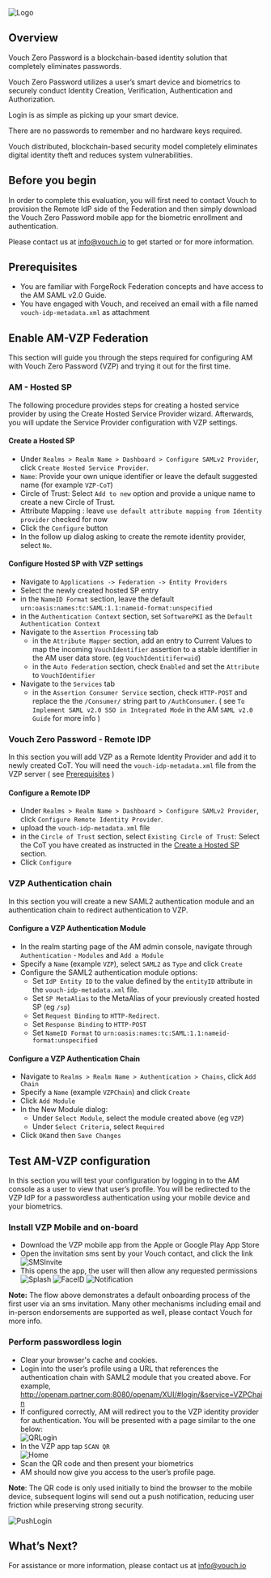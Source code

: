 
![Logo](./images/LogoVouchBlack.png)

## Overview

Vouch Zero Password is a blockchain-based identity solution that completely eliminates passwords.

Vouch Zero Password utilizes a user’s smart device and biometrics to securely conduct Identity Creation, Verification, Authentication and Authorization.

Login is as simple as picking up your smart device.

There are no passwords to remember and no hardware keys required.

Vouch distributed, blockchain-based security model completely eliminates digital identity theft and reduces system vulnerabilities.

## Before you begin

In order to complete this evaluation, you will first need to contact Vouch to provision the Remote IdP side of the Federation 
and then simply download the Vouch Zero Password mobile app for the biometric enrollment and authentication. 

Please contact us at info@vouch.io to get started or for more information.

## Prerequisites

- You are familiar with ForgeRock Federation concepts and have access to the AM SAML v2.0 Guide. 
- You have engaged with Vouch, and received an email with a file named `vouch-idp-metadata.xml` as attachment

## Enable AM-VZP Federation

This section will guide you through the steps required for configuring AM with Vouch Zero Password (VZP)
and trying it out for the first time.

### AM - Hosted SP

The following procedure provides steps for creating a hosted service provider by using the Create Hosted Service Provider wizard. 
Afterwards, you will update the Service Provider configuration with VZP settings.

#### Create a Hosted SP  

 - Under `Realms > Realm Name > Dashboard > Configure SAMLv2 Provider`, click `Create Hosted Service Provider`. 
 - `Name`: Provide your own unique identifier or leave the default suggested name (for example `VZP-CoT`)
 - Circle of Trust: Select `Add to new` option and provide a unique name to create a new Circle of Trust.
 - Attribute Mapping : leave `use default attribute mapping from Identity provider` checked for now
 - Click the `Configure` button 
 - In the follow up dialog asking to create the remote identity provider, select `No`.
 
#### Configure Hosted SP with VZP settings 

 - Navigate to `Applications -> Federation -> Entity Providers`   
 - Select the newly created hosted SP entry
 - in the `NameID Format` section, leave the default `urn:oasis:names:tc:SAML:1.1:nameid-format:unspecified`
 - in the `Authentication Context` section, set `SoftwarePKI` as the `Default Authentication Context`
 - Navigate to the `Assertion Processing` tab 
    - in the `Attribute Mapper` section, add an entry to Current Values to map the incoming `VouchIdentifier` assertion to a 
 stable identifier in the AM user data store. (eg `VouchIdentitifer=uid`) 
    - in the `Auto Federation` section, check `Enabled` and set the `Attribute` to `VouchIdentifier`
 - Navigate to the `Services` tab
    - in the `Assertion Consumer Service` section, check `HTTP-POST` and replace the the `/Consumer/` string part to `/AuthConsumer`.
 ( see `To Implement SAML v2.0 SSO in Integrated Mode` in the AM `SAML v2.0 Guide` for more info ) 

### Vouch Zero Password - Remote IDP 

In this section you will add VZP as a Remote Identity Provider and add it to newly created CoT. 
You will need the `vouch-idp-metadata.xml` file from the VZP server ( see [Prerequisites](#Prerequisites) )

#### Configure a Remote IDP

- Under `Realms > Realm Name > Dashboard > Configure SAMLv2 Provider`, click `Configure Remote Identity Provider`.
- upload the `vouch-idp-metadata.xml` file 
- in the `Circle of Trust` section, select `Existing Circle of Trust`: Select the CoT you have created as instructed 
in the [Create a Hosted SP](#create-a-hosted-sp) section.
- Click `Configure` 

### VZP Authentication chain

In this section you will create a new SAML2 authentication module and an authentication chain to redirect authentication to VZP.

#### Configure a VZP Authentication Module

- In the realm starting page of the AM admin console, navigate through `Authentication` - `Modules` and `Add a Module`
- Specify a `Name` (example `VZP`), select `SAML2` as `Type` and click `Create`
- Configure the SAML2 authentication module options:
    - Set `IdP Entity ID` to the value defined by the `entityID` attribute in the `vouch-idp-metadata.xml` file. 
    - Set `SP MetaAlias` to the MetaAlias of your previously created hosted SP (eg `/sp`)
    - Set `Request Binding` to `HTTP-Redirect`.
    - Set `Response Binding` to `HTTP-POST`
    - Set `NameID Format` to `urn:oasis:names:tc:SAML:1.1:nameid-format:unspecified`

#### Configure a VZP Authentication Chain

- Navigate to `Realms > Realm Name > Authentication > Chains`, click `Add Chain`
- Specify a `Name` (example `VZPChain`) and click `Create`
- Click `Add Module`
- In the New Module dialog:
    - Under `Select Module`, select the module created above (eg `VZP`)
    - Under `Select Criteria`, select `Required`
- Click `OK`and then `Save Changes`


## Test AM-VZP configuration

In this section you will test your configuration by logging in to the AM console as a user to view that user’s profile. 
You will be redirected to the VZP IdP for a passwordless authentication using your mobile device and your biometrics.

### Install VZP Mobile and on-board 

- Download the VZP mobile app from the Apple or Google Play App Store
- Open the invitation sms sent by your Vouch contact, and click the link  
![SMSInvite](./images/SMSInvite.png)
- This opens the app, the user will then allow any requested permissions  
![Splash](./images/Splash.png)
![FaceID](./images/FaceID.png)
![Notification](./images/Notification.png)

**Note:** The flow above demonstrates a default onboarding process of the first user via an sms invitation. 
Many other mechanisms including email and in-person endorsements are supported as well, please contact Vouch for more info. 

### Perform passwordless login

- Clear your browser's cache and cookies.
- Login into the user’s profile using a URL that references the authentication chain with SAML2 module that you created above. 
For example, http://openam.partner.com:8080/openam/XUI/#login/&service=VZPChain
- If configured correctly, AM will redirect you to the VZP identity provider for authentication. You will be presented with a page similar to the one below:  
![QRLogin](./images/QRLogin.png)
- In the VZP app tap `SCAN QR`  
 ![Home](./images/Home.png)
- Scan the QR code and then present your biometrics
- AM should now give you access to the user’s profile page.

**Note**: The QR code is only used initially to bind the browser to the mobile device, 
subsequent logins will send out a push notification, reducing user friction while preserving strong security.

![PushLogin](./images/PushLogin.png)
   

## What’s Next?
For assistance or more information, please contact us at info@vouch.io



